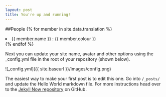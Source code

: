 ```yaml
---
layout: post
title: You're up and running!
---
```


##People
{% for member in site.data.translation %}
<li>{{ member.name }} : {{ member.colour }}</li>
{% endfof %}

Next you can update your site name, avatar and other options using the _config.yml file in the root of your repository (shown below).

![_config.yml]({{ site.baseurl }}/images/config.png)

The easiest way to make your first post is to edit this one. Go into `/_posts/` and update the Hello World markdown file. For more instructions head over to the [Jekyll Now repository](https://github.com/barryclark/jekyll-now) on GitHub.
